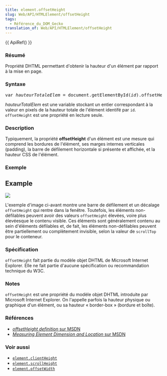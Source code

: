 ```yaml
---
title: element.offsetHeight
slug: Web/API/HTMLElement/offsetHeight
tags:
  - Référence_du_DOM_Gecko
translation_of: Web/API/HTMLElement/offsetHeight
---
```

<p>{{ ApiRef() }}</p>

<h3 id="R.C3.A9sum.C3.A9">Résumé</h3>

<p>Propriété <abbr>DHTML</abbr> permettant d'obtenir la hauteur d'un élément par rapport à la mise en page.</p>

<h3 id="Syntaxe">Syntaxe</h3>

<pre class="eval">var <em>hauteurTotaleElem</em> = document.getElementById(<em>id</em>).offsetHeight;
</pre>

<p><em>hauteurTotalElem</em> est une variable stockant un entier correspondant à la valeur en pixels de la hauteur totale de l'élément identifé par <code>id</code>. <code>offsetHeight</code> est une propriété en lecture seule.</p>

<h3 id="Description">Description</h3>

<p>Typiquement, la propriété <strong>offsetHeight</strong> d'un élément est une mesure qui comprend les bordures de l'élément, ses marges internes verticales (padding), la barre de défilement horizontale si présente et affichée, et la hauteur CSS de l'élément.</p>

<h3 id="Exemple">Exemple</h3>

<h2 id="Example">Example</h2>

<p><img src="dimensions-offset.png"></p>

<p>L'exemple d'image ci-avant montre une barre de défilement et un décalage <code>offsetHeight</code> qui rentre dans la fenêtre. Toutefois, les éléments non-défilables peuvent avoir des valeurs <code>offsetHeight</code> élevées, voire plus élevéesque le contenu visible. Ces éléments sont généralement contenu au sein d'éléments défilables et, de fait, les éléments non-défilables peuvent être partiellement ou complètement invisible, selon la valeur de <code>scrollTop</code> pour le conteneur.</p>

<h3 id="Sp.C3.A9cification">Spécification</h3>

<p><code>offsetHeight</code> fait partie du modèle objet DHTML de Microsoft Internet Explorer. Elle ne fait partie d'aucune spécification ou recommandation technique du W3C.</p>

<h3 id="Notes">Notes</h3>

<p><code>offsetHeight</code> est une propriété du modèle objet DHTML introduite par Microsoft Internet Explorer. On l'appelle parfois la hauteur physique ou graphique d'un élément, ou sa hauteur « border-box » (bordure et boîte).</p>

<h3 id="R.C3.A9f.C3.A9rences">Références</h3>

<ul>
 <li><a href="http://msdn.microsoft.com/workshop/author/dhtml/reference/properties/offsetheight.asp?frame=true"><em>offsetHeight definition</em> sur MSDN</a></li>
 <li><a href="http://msdn.microsoft.com/workshop/author/om/measuring.asp"><em>Measuring Element Dimension and Location</em> sur MSDN</a></li>
</ul>

<h3 id="Voir_aussi">Voir aussi</h3>

<ul>
 <li><a href="/fr/DOM/element.clientHeight"><code>element.clientHeight</code></a></li>
 <li><a href="/fr/DOM/element.scrollHeight"><code>element.scrollHeight</code></a></li>
 <li><a href="/fr/DOM/element.offsetWidth"><code>element.offsetWidth</code></a></li>
</ul>